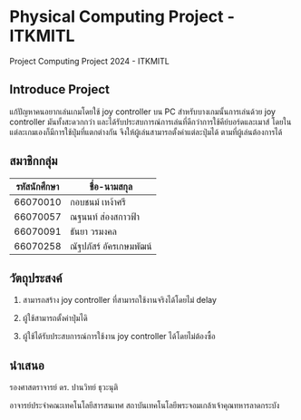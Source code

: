 # Physical Computing Project - ITKMITL
Project Computing Project 2024 - ITKMITL

## Introduce Project
แก้ปัญหาคนอยากเล่นเกมโดยใช้ joy controller บน PC สำหรับบางเกมนั้นการเล่นด้วย joy controller มันทั้งสะดวกกว่า และได้รับประสบการณ์การเล่นที่ดีกว่าการใช้คีย์บอร์ดและเมาส์ โดยในแต่ละเกมเองก็มีการใช้ปุ่มที่แตกต่างกัน จึงให้ผู้เล่นสามารถตั้งค่าแต่ละปุ่มได้ ตามที่ผู้เล่นต้องการได้

## สมาชิกกลุ่ม
| รหัสนักศึกษา | ชื่อ-นามสกุล |
| -------- | --- |
| 66070010 | กอบชนม์ เหง้าศรี |
| 66070057 | ณฐนนท์ ส่องสกาวฟ้า |
| 66070091 | ธันยา วรมงคล |
| 66070258 | ณัฐปภัสร์ อัครเกษมพัฒน์ |

## วัตถุประสงค์
  1. สามารถสร้าง joy controller ที่สามารถใช้งานจริงได้โดยไม่ delay
 
  2. ผู้ใช้สามารถตั้งค่าปุ่มไดิ
  
  3. ผู้ใช้ได้รับประสบการณ์การใช้งาน joy controller ได้โดยไม่ต้องซื้อ

## นำเสนอ
รองศาสตราจารย์ ดร. ปานวิทย์ ธุวะนุติ

อาจารย์ประจำคณะเทคโนโลยีสารสนเทศ สถาบันเทคโนโลยีพระจอมเกล้าเจ้าคุณทหารลาดกระบัง
